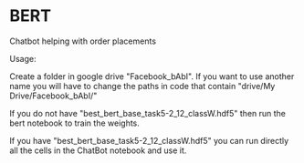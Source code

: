 # BERT
Chatbot helping with order placements

Usage:

Create a folder in google drive "Facebook_bAbI". If you want to use another name you will have to change the paths in code that contain "drive/My Drive/Facebook_bAbI/"

If you do not have "best_bert_base_task5-2_12_classW.hdf5" then run the bert notebook to train the weights. 

If you have "best_bert_base_task5-2_12_classW.hdf5" you can run directly all the cells in the ChatBot notebook and use it.

